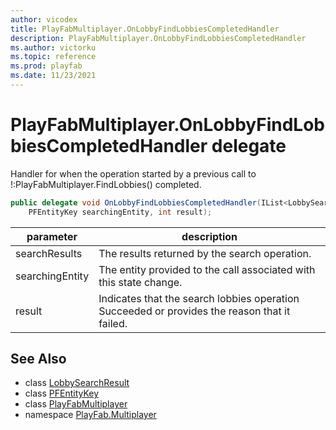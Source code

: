 ```yaml
---
author: vicodex
title: PlayFabMultiplayer.OnLobbyFindLobbiesCompletedHandler
description: PlayFabMultiplayer.OnLobbyFindLobbiesCompletedHandler
ms.author: victorku
ms.topic: reference
ms.prod: playfab
ms.date: 11/23/2021
---
```


# PlayFabMultiplayer.OnLobbyFindLobbiesCompletedHandler delegate

Handler for when the operation started by a previous call to !:PlayFabMultiplayer.FindLobbies() completed.

```csharp
public delegate void OnLobbyFindLobbiesCompletedHandler(IList<LobbySearchResult> searchResults, 
    PFEntityKey searchingEntity, int result);
```

| parameter | description |
| --- | --- |
| searchResults | The results returned by the search operation. |
| searchingEntity | The entity provided to the call associated with this state change. |
| result | Indicates that the search lobbies operation Succeeded or provides the reason that it failed. |

## See Also

* class [LobbySearchResult](./LobbySearchResult.md)
* class [PFEntityKey](./PFEntityKey.md)
* class [PlayFabMultiplayer](./PlayFabMultiplayer.md)
* namespace [PlayFab.Multiplayer](../PlayFabMultiplayerSDK.md)

